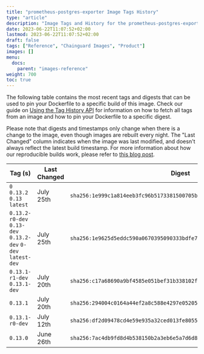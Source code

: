```yaml
---
title: "prometheus-postgres-exporter Image Tags History"
type: "article"
description: "Image Tags and History for the prometheus-postgres-exporter Chainguard Image"
date: 2023-06-22T11:07:52+02:00
lastmod: 2023-06-22T11:07:52+02:00
draft: false
tags: ["Reference", "Chainguard Images", "Product"]
images: []
menu:
  docs:
    parent: "images-reference"
weight: 700
toc: true
---
```


The following table contains the most recent tags and digests that can be used to pin your Dockerfile to a specific build of this image. Check our guide on [Using the Tag History API](/chainguard/chainguard-images/using-the-tag-history-api/) for information on how to fetch all tags from an image and how to pin your Dockerfile to a specific digest.

Please note that digests and timestamps only change when there is a change to the image, even though images are rebuilt every night. The "Last Changed" column indicates when the image was last modified, and doesn't always reflect the latest build timestamp. For more information about how our reproducible builds work, please refer to [this blog post](https://www.chainguard.dev/unchained/reproducing-chainguards-reproducible-image-builds).

| Tag (s)                                                       | Last Changed | Digest                                                                    |
|---------------------------------------------------------------|--------------|---------------------------------------------------------------------------|
|  `0` `0.13.2` `0.13` `latest`                                 | July 25th    | `sha256:1e999c1a814eeb3fc96b5173381500705bd9892f56107cfa6dc6b19564cae16c` |
|  `0.13.2-r0-dev` `0.13-dev` `0.13.2-dev` `0-dev` `latest-dev` | July 25th    | `sha256:1e9625d5eddc590a0670395090333bdfe7517ce073b1f247fa7814ee929bbe11` |
|  `0.13.1-r1-dev` `0.13.1-dev`                                 | July 20th    | `sha256:c17a68690a9bf4585e051bef31b338102f915919eac2deced49b70d71e136d85` |
|  `0.13.1`                                                     | July 20th    | `sha256:294004c0164a44ef2a8c588e4297e052059bb1143be7166b954c78ed212a0149` |
|  `0.13.1-r0-dev`                                              | July 12th    | `sha256:df2d09478cd4e59e935a32ced013fe8055c8ae9153ea3fac641a1cb2a49ff552` |
|  `0.13.0`                                                     | June 26th    | `sha256:7ac4db9fd8d4b538150b2a3eb6e5a7d6d836701daaba8b20808ea7a64181e3f7` |

